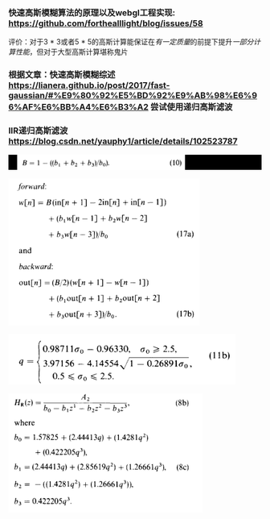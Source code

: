 ### 快速高斯模糊算法的原理以及webgl工程实现: https://github.com/forthealllight/blog/issues/58

评价：对于3 * 3或者5 * 5的高斯计算能保证在*有一定质量*的前提下提升*一部分计算性能*，但对于大型高斯计算堪称鬼片

### 根据文章：快速高斯模糊综述 https://lianera.github.io/post/2017/fast-gaussian/#%E9%80%92%E5%BD%92%E9%AB%98%E6%96%AF%E6%BB%A4%E6%B3%A2  尝试使用递归高斯滤波

### IIR递归高斯滤波 https://blog.csdn.net/yauphy1/article/details/102523787

![img.png](img.png)

![img_1.png](img_1.png)
 
![img_2.png](img_2.png)

![img_3.png](img_3.png)
